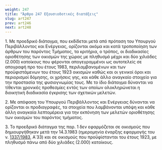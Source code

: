 ```yaml
---
weight: 247
title: "Άρθρο 247 Εξουσιοδοτικές διατάξεις"
slug: art247
prev: art246
next: art248
---
```


1\. Με προεδρικό διάταγμα, που εκδίδεται μετά από πρόταση του Υπουργού Περιβάλλοντος και Ενέργειας, ορίζονται ακόμα και κατά τροποποίηση των άρθρων του παρόντος Τμήματος, τα κριτήρια, ο τρόπος, οι διαδικασίες οριοθέτησης των οικισμών της χώρας με πληθυσμό μέχρι και δύο χιλιάδες (2.000) κατοίκους που φέρονται απογεγραμμένοι ως αυτοτελείς σε απογραφή προ του έτους 1983, περιλαμβανομένων και των προϋφιστάμενων του έτους 1923 οικισμών καθώς και οι γενικοί όροι και περιορισμοί δόμησης, οι χρήσεις γης, και κάθε άλλο αναγκαίο στοιχείο για την προστασία της φυσιογνωμίας τους. Με το ίδιο διάταγμα δύνανται να τίθενται χρονικές προθεσμίες εντός των οποίων ολοκληρώνεται η διοικητική διαδικασία έγκρισης των σχετικών μελετών.

2\. Με απόφαση του Υπουργού Περιβάλλοντος και Ενέργειας δύνανται να ορίζονται οι προδιαγραφές, τα στοιχεία που λαμβάνονται υπόψη και κάθε άλλη αναγκαία λεπτομέρεια για την εκπόνηση των μελετών οριοθέτησης των οικισμών του παρόντος τμήματος.

3\. Το προεδρικό διάταγμα της παρ. 1 δεν εφαρμόζεται σε οικισμούς που δημιουργήθηκαν μετά την 14.3.1983 (ημερομηνία έναρξης εφαρμογής του ν. [1337/1983](javascript:open_links('782889,44563')), Α΄33) και σε οικισμούς που προϋφίστανται του έτους 1923, με πληθυσμό πάνω από δύο χιλιάδες (2.000) κατοίκους.



